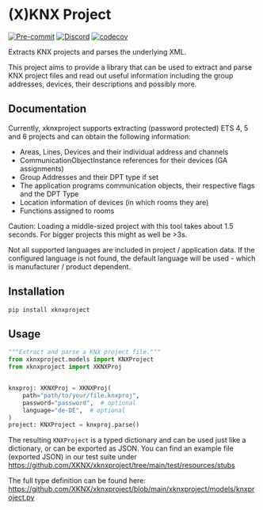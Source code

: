 # (X)KNX Project

[![Pre-commit](https://img.shields.io/badge/pre--commit-enabled-brightgreen?logo=pre-commit&logoColor=f8b424)](https://github.com/pre-commit/pre-commit)
[![Discord](https://img.shields.io/discord/338619021215924227?color=7289da&label=Discord&logo=discord&logoColor=7289da)](https://discord.gg/bkZe9m4zvw)
[![codecov](https://codecov.io/gh/XKNX/xknxproject/branch/main/graph/badge.svg?token=LgPvZpKK3k)](https://codecov.io/gh/XKNX/xknxproject)

Extracts KNX projects and parses the underlying XML.

This project aims to provide a library that can be used to extract and parse KNX project files and read out useful information including the group addresses, devices, their descriptions and possibly more.

## Documentation

Currently, xknxproject supports extracting (password protected) ETS 4, 5 and 6 projects and can obtain the following information:

* Areas, Lines, Devices and their individual address and channels
* CommunicationObjectInstance references for their devices (GA assignments)
* Group Addresses and their DPT type if set
* The application programs communication objects, their respective flags and the DPT Type
* Location information of devices (in which rooms they are)
* Functions assigned to rooms

Caution: Loading a middle-sized project with this tool takes about 1.5 seconds. For bigger projects this might as well be >3s.

Not all supported languages are included in project / application data. If the configured language is not found, the default language will be used - which is manufacturer / product dependent.

## Installation

`pip install xknxproject`

## Usage

```python
"""Extract and parse a KNX project file."""
from xknxproject.models import KNXProject
from xknxproject import XKNXProj


knxproj: XKNXProj = XKNXProj(
    path="path/to/your/file.knxproj",
    password="password",  # optional
    language="de-DE",  # optional
)
project: KNXProject = knxproj.parse()
```

The resulting `KNXProject` is a typed dictionary and can be used just like a dictionary, or can be exported as JSON.
You can find an example file (exported JSON) in our test suite under https://github.com/XKNX/xknxproject/tree/main/test/resources/stubs

The full type definition can be found here: https://github.com/XKNX/xknxproject/blob/main/xknxproject/models/knxproject.py

